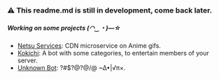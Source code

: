 ### ⚠️ This readme.md is still in development, come back later.

##### Working on some projects (◠‿・)—☆
* [Netsu Services](https://api.netsu.xyz): CDN microservice on Anime gifs.
* [Kokichi](): A bot with some categories, to entertain members of your server.
* [Unknown Bot](): ?#$$?@ ?@/$@ ~∆•|√π×. 
